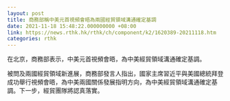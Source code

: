 ```yaml
---
layout: post
title: 商務部稱中美元首視頻會晤為兩國經貿領域溝通確定基調
date: 2021-11-18 15:48:22.000000000 +08:00
link: https://news.rthk.hk/rthk/ch/component/k2/1620389-20211118.htm
categories: rthk
---
```


在北京，商務部表示，中美元首視頻會晤，為中美經貿領域溝通確定基調。

被問及兩國經貿領域新進展，商務部發言人指出，國家主席習近平與美國總統拜登成功舉行視頻會晤，為中美兩國關係發展指明方向，為中美經貿領域溝通確定基調。下一步，經貿團隊將認真落實。
